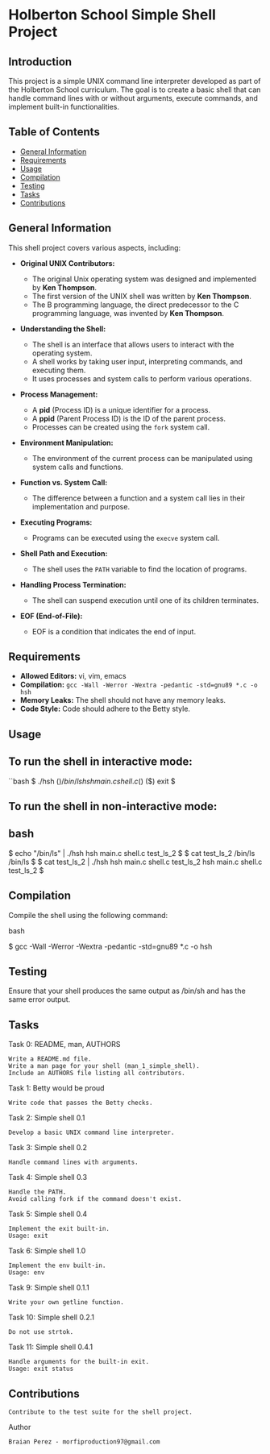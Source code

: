 # Holberton School Simple Shell Project

## Introduction

This project is a simple UNIX command line interpreter developed as part of the Holberton School curriculum. The goal is to create a basic shell that can handle command lines with or without arguments, execute commands, and implement built-in functionalities.

## Table of Contents

- [General Information](#general-information)
- [Requirements](#requirements)
- [Usage](#usage)
- [Compilation](#compilation)
- [Testing](#testing)
- [Tasks](#tasks)
- [Contributions](#contributions)

## General Information

This shell project covers various aspects, including:

- **Original UNIX Contributors:**
  - The original Unix operating system was designed and implemented by **Ken Thompson**.
  - The first version of the UNIX shell was written by **Ken Thompson**.
  - The B programming language, the direct predecessor to the C programming language, was invented by **Ken Thompson**.

- **Understanding the Shell:**
  - The shell is an interface that allows users to interact with the operating system.
  - A shell works by taking user input, interpreting commands, and executing them.
  - It uses processes and system calls to perform various operations.

- **Process Management:**
  - A **pid** (Process ID) is a unique identifier for a process.
  - A **ppid** (Parent Process ID) is the ID of the parent process.
  - Processes can be created using the `fork` system call.

- **Environment Manipulation:**
  - The environment of the current process can be manipulated using system calls and functions.

- **Function vs. System Call:**
  - The difference between a function and a system call lies in their implementation and purpose.

- **Executing Programs:**
  - Programs can be executed using the `execve` system call.

- **Shell Path and Execution:**
  - The shell uses the `PATH` variable to find the location of programs.

- **Handling Process Termination:**
  - The shell can suspend execution until one of its children terminates.

- **EOF (End-of-File):**
  - EOF is a condition that indicates the end of input.

## Requirements

- **Allowed Editors:** vi, vim, emacs
- **Compilation:** `gcc -Wall -Werror -Wextra -pedantic -std=gnu89 *.c -o hsh`
- **Memory Leaks:** The shell should not have any memory leaks.
- **Code Style:** Code should adhere to the Betty style.

## Usage

## To run the shell in interactive mode:

``bash
 $ ./hsh
($) /bin/ls
hsh main.c shell.c
($)
($) exit
$


## To run the shell in non-interactive mode:

## bash

$ echo "/bin/ls" | ./hsh
hsh main.c shell.c test_ls_2
$
$ cat test_ls_2
/bin/ls
/bin/ls
$
$ cat test_ls_2 | ./hsh
hsh main.c shell.c test_ls_2
hsh main.c shell.c test_ls_2
$

## Compilation

Compile the shell using the following command:

bash

$ gcc -Wall -Werror -Wextra -pedantic -std=gnu89 *.c -o hsh

## Testing

Ensure that your shell produces the same output as /bin/sh and has the same error output.

## Tasks
Task 0: README, man, AUTHORS

    Write a README.md file.
    Write a man page for your shell (man_1_simple_shell).
    Include an AUTHORS file listing all contributors.

Task 1: Betty would be proud

    Write code that passes the Betty checks.

Task 2: Simple shell 0.1

    Develop a basic UNIX command line interpreter.

Task 3: Simple shell 0.2

    Handle command lines with arguments.

Task 4: Simple shell 0.3

    Handle the PATH.
    Avoid calling fork if the command doesn't exist.

Task 5: Simple shell 0.4

    Implement the exit built-in.
    Usage: exit

Task 6: Simple shell 1.0

    Implement the env built-in.
    Usage: env

Task 9: Simple shell 0.1.1

    Write your own getline function.

Task 10: Simple shell 0.2.1

    Do not use strtok.

Task 11: Simple shell 0.4.1

    Handle arguments for the built-in exit.
    Usage: exit status

## Contributions

    Contribute to the test suite for the shell project.

Author

    Braian Perez - morfiproduction97@gmail.com
